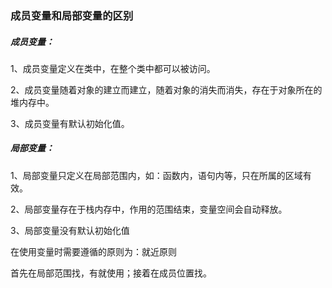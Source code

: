 ### 成员变量和局部变量的区别

##### 成员变量：

1、成员变量定义在类中，在整个类中都可以被访问。

2、成员变量随着对象的建立而建立，随着对象的消失而消失，存在于对象所在的堆内存中。

3、成员变量有默认初始化值。

##### 局部变量：

1、局部变量只定义在局部范围内，如：函数内，语句内等，只在所属的区域有效。

2、局部变量存在于栈内存中，作用的范围结束，变量空间会自动释放。

3、局部变量没有默认初始化值 

在使用变量时需要遵循的原则为：就近原则

首先在局部范围找，有就使用；接着在成员位置找。